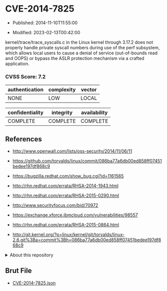 # CVE-2014-7825

- Published: 2014-11-10T11:55:00

- Modified: 2023-02-13T00:42:00

kernel/trace/trace_syscalls.c in the Linux kernel through 3.17.2 does not properly handle private syscall numbers during use of the perf subsystem, which allows local users to cause a denial of service (out-of-bounds read and OOPS) or bypass the ASLR protection mechanism via a crafted application.

### CVSS Score: **7.2**

| authentication | complexity | vector |
| --- | --- | --- |
| NONE | LOW | LOCAL |

| confidentiality | integrity | availability |
| --- | --- | --- |
| COMPLETE | COMPLETE | COMPLETE |

## References

* http://www.openwall.com/lists/oss-security/2014/11/06/11

* https://github.com/torvalds/linux/commit/086ba77a6db00ed858ff07451bedee197df868c9

* https://bugzilla.redhat.com/show_bug.cgi?id=1161565

* http://rhn.redhat.com/errata/RHSA-2014-1943.html

* http://rhn.redhat.com/errata/RHSA-2015-0290.html

* http://www.securityfocus.com/bid/70972

* https://exchange.xforce.ibmcloud.com/vulnerabilities/98557

* http://rhn.redhat.com/errata/RHSA-2015-0864.html

* http://git.kernel.org/?p=linux/kernel/git/torvalds/linux-2.6.git%3Ba=commit%3Bh=086ba77a6db00ed858ff07451bedee197df868c9

<details>
<summary>About this repository</summary> 

  This repository is part of the project [Live Hack CVE](https://github.com/Live-Hack-CVE). Main website can be found [www.live-hack.org](https://www.live-hack.org) 
  
  Made by [Sn0wAlice](https://github.com/Sn0wAlice) for the people that care about security and need to have a feed of the latest CVEs. Hope you enjoy it, don't forget to star the repo and follow me on [Twitter](https://twitter.com/Sn0wAlice) and [Github](https://github.com/Sn0wAlice). And that is my [personnal website](https://www.alice-snow.me/)

  - [Home Page](https://github.com/Live-Hack-CVE)
  - [Framework](https://github.com/Live-Hack-CVE/cve-framework)
  - [CVE database](https://github.com/Live-Hack-CVE/full_database)
  - [Changelog](https://github.com/Live-Hack-CVE/Changelog)
</details>

## Brut File

* [CVE-2014-7825.json](https://raw.githubusercontent.com/Live-Hack-CVE/full_database/main/cves/2014/CVE-2014-7825.json)

